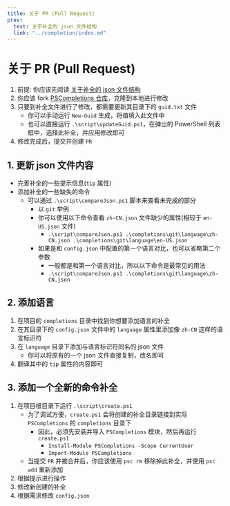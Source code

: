```yaml
---
title: 关于 PR (Pull Request)
prev:
  text: 关于补全的 json 文件结构
  link: "../completion/index.md"
---
```


# 关于 PR (Pull Request)

1. 前提: 你应该先阅读 [关于补全的 json 文件结构](../completion/index.md)
2. 你应该 fork [PSCompletions 仓库](https://github.com/abgox/PSCompletions)，克隆到本地进行修改
3. 只要到补全文件进行了修改，都需要更新其目录下的 `guid.txt` 文件
   - 你可以手动运行 `New-Guid` 生成，将值填入此文件中
   - 也可以直接运行 `.\script\updateGuid.ps1`，在弹出的 PowerShell 列表框中，选择此补全，并应用修改即可
4. 修改完成后，提交并创建 `PR`

## 1. 更新 json 文件内容

- 完善补全的一些提示信息(`tip` 属性)
- 添加补全的一些缺失的命令
  - 可以通过 `.\script\compareJson.ps1` 脚本来查看未完成的部分
    - 以 `git` 举例
    - 你可以使用以下命令查看 `zh-CN.json` 文件缺少的属性(相较于 `en-US.json` 文件)
      - `.\script\compareJson.ps1 .\completions\git\language\zh-CN.json .\completions\git\language\en-US.json`
    - 如果是和 `config.json` 中配置的第一个语言对比，也可以省略第二个参数
      - 一般都是和第一个语言对比，所以以下命令是最常见的用法
      - `.\script\compareJson.ps1 .\completions\git\language\zh-CN.json`

## 2. 添加语言

1. 在项目的 `completions` 目录中找到你想要添加语言的补全
2. 在其目录下的 `config.json` 文件中的 `language` 属性里添加像 `zh-CN` 这样的语言标识符
3. 在 `language` 目录下添加与语言标识符同名的 json 文件
   - 你可以将原有的一个 json 文件直接复制，改名即可
4. 翻译其中的 `tip` 属性的内容即可

## 3. 添加一个全新的命令补全

1. 在项目根目录下运行 `.\script\create.ps1`
   - 为了调试方便，`create.ps1` 会将创建的补全目录链接到实际 `PSCompletions` 的 `completions` 目录下
     - 因此，必须先安装并导入 `PSCompletions` 模块，然后再运行 `create.ps1`
       - `Install-Module PSCompletions -Scope CurrentUser`
       - `Import-Module PSCompletions`
   - 当提交 `PR` 并被合并后，你应该使用 `psc rm` 移除掉此补全，并使用 `psc add` 重新添加
2. 根据提示进行操作
3. 修改新创建的补全
4. 根据需求修改 `config.json`
